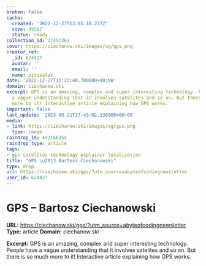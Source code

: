 ```yaml
---
broken: false
cache:
  created: '2022-12-27T13:05:18.237Z'
  size: 35587
  status: ready
collection_id: 17452361
cover: https://ciechanow.ski/images/og/gps.png
creator_ref:
  _id: 624427
  avatar: ''
  email: ''
  name: pitosalas
date: '2022-12-27T12:23:40.780000+00:00'
domain: ciechanow.ski
excerpt: GPS is an amazing, complex and super interesting technology. People have
  a vague understanding that it involves satelites and so on. But there is so much
  more to it! Interactive article explaining how GPS works.
important: false
last_update: '2023-08-21T17:43:02.138000+00:00'
media:
- link: https://ciechanow.ski/images/og/gps.png
  type: image
raindrop_id: 492166354
raindrop_type: article
tags:
- gps satelites technology explainer localization
title: "GPS \u2013 Bartosz Ciechanowski"
type: drop
url: https://ciechanow.ski/gps/?utm_source=abyteofcodingnewsletter
user_id: 624427
---
```


# GPS – Bartosz Ciechanowski

**URL:** https://ciechanow.ski/gps/?utm_source=abyteofcodingnewsletter
**Type:** article
**Domain:** ciechanow.ski

**Excerpt:** GPS is an amazing, complex and super interesting technology. People have a vague understanding that it involves satelites and so on. But there is so much more to it! Interactive article explaining how GPS works.
